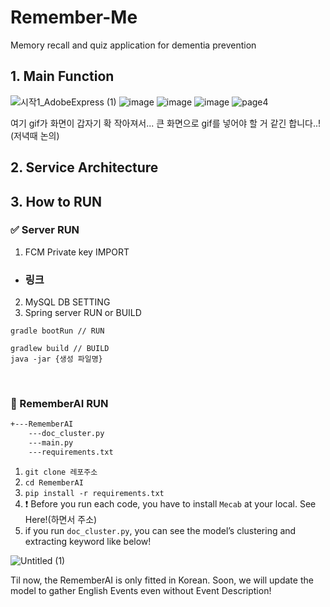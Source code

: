 # Remember-Me
Memory recall and quiz application for dementia prevention
  
## 1. Main Function
![시작1_AdobeExpress (1)](https://user-images.githubusercontent.com/83996346/228998533-267c0ea6-84dd-4f10-8e77-6317e7203455.gif)
![image](https://user-images.githubusercontent.com/83996346/228998788-a7300c69-3ea7-4195-9718-477fd4fedfc1.png)
![image](https://user-images.githubusercontent.com/83996346/228998871-3d4a9420-93fd-4a30-a992-086c2ab22221.png)
![image](https://user-images.githubusercontent.com/83996346/228998950-edcee11a-45cd-46b1-9204-0f316a15927f.png)
![page4](https://user-images.githubusercontent.com/83996346/228999248-9ac7d442-77df-42ab-8c4e-cbb4af7bdb82.gif)

여기 gif가 화면이 갑자기 확 작아져서... 큰 화면으로 gif를 넣어야 할 거 같긴 합니다..! (저녁때 논의)

## 2. Service Architecture

## 3. How to RUN
### ✅ Server RUN
1. FCM Private key IMPORT
  - ### 링크 ###
2. MySQL DB SETTING
3. Spring server RUN or BUILD
```Markfile
gradle bootRun // RUN

gradlew build // BUILD
java -jar {생성 파일명}
```

<br>

### 🤖 RememberAI RUN

```markdown
+---RememberAI
    ---doc_cluster.py
    ---main.py
    ---requirements.txt
```

1. `git clone 레포주소`
2. `cd RememberAI`
3. `pip install -r requirements.txt`
4. ❗ Before you run each code, you have to install `Mecab` at your local. See Here!(하면서 주소)
5. if you run `doc_cluster.py`, you can see the model’s clustering and extracting keyword like below!

![Untitled (1)](https://user-images.githubusercontent.com/83996346/229000387-d5ca2150-2451-4d6a-9e15-3c3a662603e6.png)

Til now, the RememberAI is only fitted in Korean. Soon, we will update the model to gather English Events even without Event Description!
